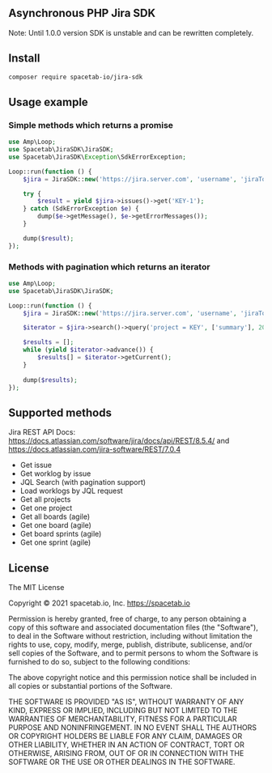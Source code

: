 Asynchronous PHP Jira SDK
-------------------------

Note: Until 1.0.0 version SDK is unstable and can be rewritten completely.

## Install

```bash
composer require spacetab-io/jira-sdk
```

## Usage example

### Simple methods which returns a promise

```php
use Amp\Loop;
use Spacetab\JiraSDK\JiraSDK;
use Spacetab\JiraSDK\Exception\SdkErrorException;

Loop::run(function () {
    $jira = JiraSDK::new('https://jira.server.com', 'username', 'jiraTokenStringOrPassword');

    try {
        $result = yield $jira->issues()->get('KEY-1');
    } catch (SdkErrorException $e) {
        dump($e->getMessage(), $e->getErrorMessages());
    }

    dump($result);
});
```

### Methods with pagination which returns an iterator 

```php
use Amp\Loop;
use Spacetab\JiraSDK\JiraSDK;

Loop::run(function () {
    $jira = JiraSDK::new('https://jira.server.com', 'username', 'jiraTokenStringOrPassword');

    $iterator = $jira->search()->query('project = KEY', ['summary'], 20);

    $results = [];
    while (yield $iterator->advance()) {
        $results[] = $iterator->getCurrent();
    }
    
    dump($results);
});
```

## Supported methods

Jira REST API Docs: https://docs.atlassian.com/software/jira/docs/api/REST/8.5.4/ 
and https://docs.atlassian.com/jira-software/REST/7.0.4

* Get issue
* Get worklog by issue
* JQL Search (with pagination support)
* Load worklogs by JQL request
* Get all projects
* Get one project
* Get all boards (agile)
* Get one board (agile)
* Get board sprints (agile)
* Get one sprint (agile)

## License

The MIT License

Copyright © 2021 spacetab.io, Inc. https://spacetab.io

Permission is hereby granted, free of charge, to any person obtaining a copy of this software and associated documentation files (the "Software"), to deal in the Software without restriction, including without limitation the rights to use, copy, modify, merge, publish, distribute, sublicense, and/or sell copies of the Software, and to permit persons to whom the Software is furnished to do so, subject to the following conditions:

The above copyright notice and this permission notice shall be included in all copies or substantial portions of the Software.

THE SOFTWARE IS PROVIDED "AS IS", WITHOUT WARRANTY OF ANY KIND, EXPRESS OR IMPLIED, INCLUDING BUT NOT LIMITED TO THE WARRANTIES OF MERCHANTABILITY, FITNESS FOR A PARTICULAR PURPOSE AND NONINFRINGEMENT. IN NO EVENT SHALL THE AUTHORS OR COPYRIGHT HOLDERS BE LIABLE FOR ANY CLAIM, DAMAGES OR OTHER LIABILITY, WHETHER IN AN ACTION OF CONTRACT, TORT OR OTHERWISE, ARISING FROM, OUT OF OR IN CONNECTION WITH THE SOFTWARE OR THE USE OR OTHER DEALINGS IN THE SOFTWARE.
